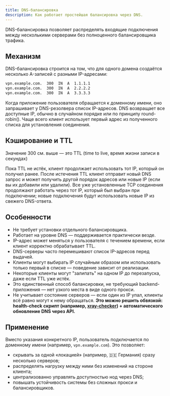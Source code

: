 ```yaml
---
title: DNS-балансировка
description: Как работает простейшая балансировка через DNS.
---
```


DNS-балансировка позволяет распределять входящие подключения между несколькими серверами без полноценного балансировщика трафика.

## Механизм
DNS-балансировка строится на том, что для одного домена создаётся несколько A-записей с разными IP-адресами:

```bash
vpn.example.com.  300  IN  A  1.1.1.1  
vpn.example.com.  300  IN  A  2.2.2.2  
vpn.example.com.  300  IN  A  3.3.3.3  
```

Когда приложение пользователя обращается к доменному имени, оно запрашивает у DNS-резолвера список IP-адресов. DNS возвращает все доступные IP, обычно в случайном порядке или по принципу round-robin(). Чаще всего клиент использует первый адрес из полученного списка для установления соединения.

## Кэширование и TTL
Значение 300 см. выше — это TTL (time to live, время жизни записи в секундах)

Пока TTL не истёк, клиент продолжает использовать тот IP, который он получил ранее. После истечения TTL клиент отправит новый DNS запрос и может получить другой порядок адресов или новые IP (если вы их добавили или удалили). Все уже установленные TCP соединения продолжают работать через тот IP, который был выбран при подключении; новые подключения будут использовать новые IP из свежего DNS-ответа.

## Особенности

- Не требует установки отдельного балансировщика.
- Работает на уровне DNS — поддерживается практически везде.
- IP-адрес может меняться у пользователя с течением времени, если клиент корректно обрабатывает TTL.
- DNS-серверы часто перемешивают список IP-адресов перед выдачей.
- Клиенты могут выбирать IP случайным образом или использовать только первый в списке — поведение зависит от реализации.
- Некоторые клиенты могут "залипать" на одном IP до перезапуска, даже если TTL уже истёк.
- Это единственный способ балансировки, не требующий backend-приложения — нет узкого места в виде одного прокси.
- Не учитывает состояние серверов — если один из IP упал, клиенты всё равно могут к нему обращаться. **Это можно решить обвязкой: health-check скрипт (например, [xray-checker](https://xray-checker.kutovoy.dev/)) +  автоматического обновление DNS через API.**


## Применение

Вместо указания конкретного IP, пользователь подключается по доменному имени (например, `vpn.example.com`). Это позволяет:

- скрывать за одной «локацией» (например, 🇩🇪 Германия) сразу несколько серверов;
- распределять нагрузку между ними без изменений на стороне клиента;
- централизованно управлять доступностью нод через DNS;
- повышать устойчивость системы без сложных прокси и балансировщиков.
